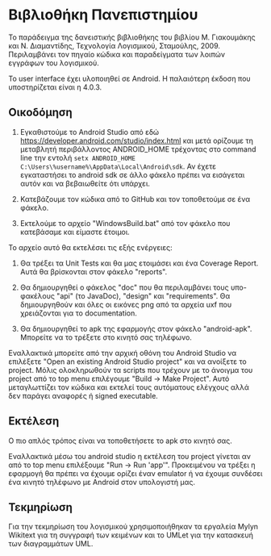 Βιβλιοθήκη Πανεπιστημίου
========================

Το παράδειγμα της δανειστικής βιβλιοθήκης του βιβλίου Μ. Γιακουμάκης και Ν. Διαμαντίδης, Τεχνολογία Λογισμικού, Σταμούλης, 2009. Περιλαμβάνει τον πηγαίο κώδικα και παραδείγματα των λοιπών εγγράφων του λογισμικού.

Το user interface έχει υλοποιηθεί σε Android. Η παλαιότερη έκδοση που υποστηρίζεται είναι η 4.0.3.

Οικοδόμηση
----------

1) Εγκαθιστούμε το Android Studio από εδώ https://developer.android.com/studio/index.html και μετά ορίζουμε τη μεταβλητή περιβάλλοντος ANDROID_HOME τρέχοντας στο command line την εντολή <code>setx ANDROID_HOME C:\\Users\\%username%\\AppData\\Local\\Android\\sdk</code>. Αν έχετε εγκαταστήσει το android sdk σε άλλο φάκελο πρέπει να εισάγεται αυτόν και να βεβαιωθείτε ότι υπάρχει.

2) Κατεβάζουμε τον κώδικα από το GitHub και τον τοποθετούμε σε ένα φάκελο.

3) Εκτελούμε το αρχείο "WindowsBuild.bat" από τον φάκελο που κατεβάσαμε και είμαστε έτοιμοι.


Το αρχείο αυτό θα εκτελέσει τις εξής ενέργειες:

1) Θα τρέξει τα Unit Tests και θα μας ετοιμάσει και ένα Coverage Report. Αυτά θα βρίσκονται στον φάκελο "reports".

2) Θα δημιουργηθεί ο φάκελος "doc" που θα περιλαμβάνει τους υπο-φακέλους "api" (το JavaDoc), "design" και "requirements". Θα δημιουργηθούν και όλες οι εικόνες png από τα αρχεία uxf που χρειάζονται για το documentation.

3) Θα δημιουργηθεί το apk της εφαρμογής στον φάκελο "android-apk". Μπορείτε να το τρέξετε στο κινητό σας τηλέφωνο.


Εναλλακτικά μπορείτε από την αρχική οθόνη του Android Studio να επιλέξετε "Open an existing Android Studio project" και να ανοίξετε το project. Μόλις ολοκληρωθούν τα scripts που τρέχουν με το άνοιγμα του project από το top menu επιλέγουμε "Build -> Make Project". Αυτό μεταγλωττίζει τον κώδικα και εκτελεί τους αυτόματους ελέγχους αλλά δεν παράγει αναφορές ή signed executable.

Εκτέλεση
-------

Ο πιο απλός τρόπος είναι να τοποθετήσετε το apk στο κινητό σας.

Εναλλακτικά μέσω του android studio η εκτέλεση του project γίνεται αν από το top menu επιλέξουμε "Run -> Run 'app'". Προκειμένου να τρέξει η εφαρμογή θα πρέπει να έχουμε ορίζει έναν emulator ή να έχουμε συνδέσει ένα κινητό τηλέφωνο με Android στον υπολογιστή μας.

Τεκμηρίωση
----------

Για την τεκμηρίωση του λογισμικού χρησιμοποιήθηκαν τα εργαλεία Mylyn Wikitext για τη συγγραφή των κειμένων και το UMLet για την κατασκευή των διαγραμμάτων UML.
